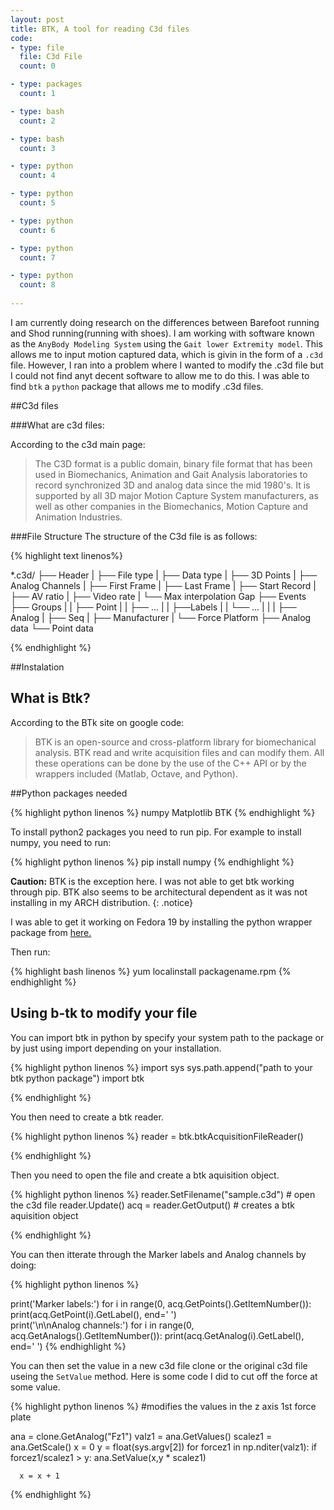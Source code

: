 ```yaml
---
layout: post
title: BTK, A tool for reading C3d files
code:
- type: file
  file: C3d File
  count: 0

- type: packages
  count: 1

- type: bash
  count: 2

- type: bash
  count: 3

- type: python
  count: 4

- type: python
  count: 5

- type: python
  count: 6

- type: python
  count: 7

- type: python
  count: 8
 
---
```


I am currently doing research on the differences between Barefoot running and Shod running(running with shoes). I am working with software known as the `AnyBody Modeling System` using the `Gait lower Extremity model`. This allows me to input motion captured data, which is givin in the form of a `.c3d` file. However, I ran into a problem where I wanted to modify the .c3d file but I could not find anyt decent software to allow me to do this. I was able to find `btk` a `python` package that allows me to modify .c3d files.


##C3d files

###What are c3d files:

According to the c3d main page:
<blockquote>
The C3D format is a public domain, binary file format that has been used in Biomechanics, Animation and Gait Analysis laboratories to record synchronized 3D and analog data since the mid 1980's.  It is supported by all 3D major Motion Capture System manufacturers, as well as other companies in the Biomechanics, Motion Capture and Animation Industries.<a href="http://www.c3d.org/"><i class="fa fa-file"></i></a></blockquote>

###File Structure
The structure of the C3d file is as follows:

{% highlight text linenos%}

*.c3d/
	├── Header
	|    ├── File type
	|    ├── Data type
	|    ├── 3D Points
	|    ├── Analog Channels
	|    ├── First Frame
	|    ├── Last Frame
	|    ├── Start Record
	|    ├── AV ratio
	|    ├── Video rate
	|    └── Max interpolation Gap
	├── Events
	├── Groups
	|    |	├── Point
	|    |	├── ...
	|    |	├──Labels
	|    |	└── ...
	|    |
	|    ├── Analog
	|    ├── Seq
	|    ├── Manufacturer
	|    └── Force Platform
	├── Analog data
	└── Point data

{% endhighlight %}




##Instalation

## What is Btk?
According to the BTk site on google code:
<blockquote>
BTK is an open-source and cross-platform library for biomechanical analysis. BTK read and write acquisition files and can modify them. All these operations can be done by the use of the C++ API or by the wrappers included (Matlab, Octave, and Python).<a href="https://code.google.com/p/b-tk/"><i class="fa fa-cogs"></i></a>
</blockquote>



##Python packages needed



{% highlight python linenos %}
numpy
Matplotlib
BTK
{% endhighlight %}



To install python2 packages you need to run pip.
For example to install numpy, you need to run:


{% highlight python linenos %}
pip install numpy
{% endhighlight %}



<i class="fa fa-warning"></i> **Caution:** BTK is the exception here. I was not able to get btk working through pip. BTK also seems to be architectural dependent as it was not installing in my ARCH distribution. 
{: .notice}

I was able to get it working on Fedora 19 by installing the python wrapper package from <a href="https://code.google.com/p/b-tk/"> here. </a>


Then run:

{% highlight bash  linenos %}
yum localinstall packagename.rpm 
{% endhighlight %}



## Using b-tk to modify your file

You can import btk in python by specify your system path to the package or by
just using import depending on your installation.



{% highlight python  linenos %}
import sys
sys.path.append("path to your btk python package")
import btk

{% endhighlight %}





You then need to create a btk reader.



{% highlight python  linenos %}
reader = btk.btkAcquisitionFileReader()

{% endhighlight %}



Then you need to open the file and create a btk aquisition object.



{% highlight python  linenos %}
reader.SetFilename("sample.c3d") # open the c3d file
reader.Update()
acq = reader.GetOutput() # creates a btk aquisition object
 
{% endhighlight %}


You can then itterate through the Marker labels and Analog channels by doing:


{% highlight python  linenos %}

print('Marker labels:')
for i in range(0, acq.GetPoints().GetItemNumber()):
    print(acq.GetPoint(i).GetLabel(), end='  ')   
print('\n\nAnalog channels:')
for i in range(0, acq.GetAnalogs().GetItemNumber()):
    print(acq.GetAnalog(i).GetLabel(), end='  ') 
{% endhighlight %}



You can then set the value in a new c3d file clone or the original c3d file useing the
`SetValue` method.
Here is some code I did to cut off the force at some value.



{% highlight python  linenos %}
#modifies the values in the z axis 1st force plate

ana = clone.GetAnalog("Fz1")
valz1 = ana.GetValues()
scalez1 = ana.GetScale()
x = 0
y = float(sys.argv[2])
for forcez1 in np.nditer(valz1):
      if forcez1/scalez1 > y:
			ana.SetValue(x,y * scalez1)

      x = x + 1
{% endhighlight %}





